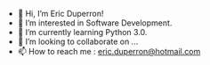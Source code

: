 - 👋 Hi, I’m Eric Duperron!
- 👀 I’m interested in Software Development.
- 🌱 I’m currently learning Python 3.0.
- 💞️ I’m looking to collaborate on ...
- 📫 How to reach me : eric.duperron@hotmail.com

<!---
eduperron/eduperron is a ✨ special ✨ repository because its `README.md` (this file) appears on your GitHub profile.
You can click the Preview link to take a look at your changes.
--->
